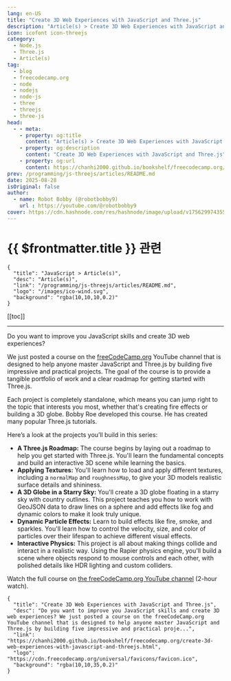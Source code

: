 ```yaml
---
lang: en-US
title: "Create 3D Web Experiences with JavaScript and Three.js"
description: "Article(s) > Create 3D Web Experiences with JavaScript and Three.js"
icon: icofont icon-threejs
category:
  - Node.js
  - Three.js
  - Article(s)
tag:
  - blog
  - freecodecamp.org
  - node
  - nodejs
  - node-js
  - three
  - threejs
  - three-js
head:
  - - meta:
    - property: og:title
      content: "Article(s) > Create 3D Web Experiences with JavaScript and Three.js"
    - property: og:description
      content: "Create 3D Web Experiences with JavaScript and Three.js"
    - property: og:url
      content: https://chanhi2000.github.io/bookshelf/freecodecamp.org/create-3d-web-experiences-with-javascript-and-threejs.html
prev: /programming/js-threejs/articles/README.md
date: 2025-08-28
isOriginal: false
author:
  - name: Robot Bobby (@robotbobby9)
    url : https://youtube.com/@robotbobby9
cover: https://cdn.hashnode.com/res/hashnode/image/upload/v1756299743551/aa4a1301-8f99-4eef-8e66-7c6202820b93.png
---
```


# {{ $frontmatter.title }} 관련

```component VPCard
{
  "title": "JavaScript > Article(s)",
  "desc": "Article(s)",
  "link": "/programming/js-threejs/articles/README.md",
  "logo": "/images/ico-wind.svg",
  "background": "rgba(10,10,10,0.2)"
}
```

[[toc]]

---

<SiteInfo
  name="Create 3D Web Experiences with JavaScript and Three.js"
  desc="Do you want to improve you JavaScript skills and create 3D web experiences? We just posted a course on the freeCodeCamp.org YouTube channel that is designed to help anyone master JavaScript and Three.js by building five impressive and practical proje..."
  url="https://freecodecamp.org/news/create-3d-web-experiences-with-javascript-and-threejs"
  logo="https://cdn.freecodecamp.org/universal/favicons/favicon.ico"
  preview="https://cdn.hashnode.com/res/hashnode/image/upload/v1756299743551/aa4a1301-8f99-4eef-8e66-7c6202820b93.png"/>

Do you want to improve you JavaScript skills and create 3D web experiences?

We just posted a course on the [<FontIcon icon="fa-brands fa-free-code-camp"/>freeCodeCamp.org](http://freeCodeCamp.org) YouTube channel that is designed to help anyone master JavaScript and Three.js by building five impressive and practical projects. The goal of the course is to provide a tangible portfolio of work and a clear roadmap for getting started with Three.js.

Each project is completely standalone, which means you can jump right to the topic that interests you most, whether that's creating fire effects or building a 3D globe. Bobby Roe developed this course. He has created many popular Three.js tutorials.

Here’s a look at the projects you’ll build in this series:

- **A Three.js Roadmap:** The course begins by laying out a roadmap to help you get started with Three.js. You'll learn the fundamental concepts and build an interactive 3D scene while learning the basics.
- **Applying Textures:** You'll learn how to load and apply different textures, including a `normalMap` and `roughnessMap`, to give your 3D models realistic surface details and shininess.
- **A 3D Globe in a Starry Sky:** You'll create a 3D globe floating in a starry sky with country outlines. This project teaches you how to work with GeoJSON data to draw lines on a sphere and add effects like fog and dynamic colors to make it look truly unique.
- **Dynamic Particle Effects:** Learn to build effects like fire, smoke, and sparkles. You'll learn how to control the velocity, size, and color of particles over their lifespan to achieve different visual effects.
- **Interactive Physics:** This project is all about making things collide and interact in a realistic way. Using the Rapier physics engine, you'll build a scene where objects respond to mouse controls and each other, with polished details like HDR lighting and custom colliders.

Watch the full course on [<FontIcon icon="fa-brands fa-youtube"/>the freeCodeCamp.org YouTube channel](https://youtu.be/tPkJLnDqAKk) (2-hour watch).

<VidStack src="youtube/tPkJLnDqAKk" />

<!-- TODO: add ARTICLE CARD -->
```component VPCard
{
  "title": "Create 3D Web Experiences with JavaScript and Three.js",
  "desc": "Do you want to improve you JavaScript skills and create 3D web experiences? We just posted a course on the freeCodeCamp.org YouTube channel that is designed to help anyone master JavaScript and Three.js by building five impressive and practical proje...",
  "link": "https://chanhi2000.github.io/bookshelf/freecodecamp.org/create-3d-web-experiences-with-javascript-and-threejs.html",
  "logo": "https://cdn.freecodecamp.org/universal/favicons/favicon.ico",
  "background": "rgba(10,10,35,0.2)"
}
```
